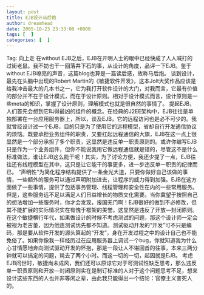```yaml
---
layout: post
title: EJB设计马后炮
author: dreamhead
date: 2005-10-23 23:33:00 +0800
tags: [  ]
categories: [  ]
---
```


Tag: 向上走 在without EJB之后，EJB在开明人士的眼中已经快成了人人喊打的过街老鼠。我不妨也干一回落井下石的事，从设计的角度，品评一下EJB。鉴于without EJB嘹亮的声音，这篇blog也算是一篇读后感，故称马后炮。 谈到设计，最先在头脑中出现的Robert Martin的《敏捷软件开发》，这本Jolt大奖作品应该是给我冲击最大的几本书之一，它为我打开软件设计的大门，对我而言，它最有价值的部分并不在于设计模式，而在于设计原则。相对于设计模式而言，设计原则是一些meta的知识，掌握了设计原则，理解模式也就是很自然的事情了。 提起EJB，人们首先会想到它叫得最凶的组件的概念。在经典的J2EE架构中，EJB往往是单独部署在一台应用服务器上，所以，谈及EJB，它的远程访问也是必不可少的。我就曾经设计过一个EJB，目的只是为了使用它的远程模型，省却自行开发通信协议的烦恼。既要承担业务组件的职责，又要扛起远程通信的大旗，EJB在这一点上很显然是一个部分承担了多个职责，这显然是违反单一职责原则的。或许你编写EJB只是作为一个业务组件，但你不能说我用它做远程通信就是错的，尽管这不是什么标准做法，谁让EJB这么能干呢！其实，为了讨论方便，我还少提了一点，EJB往往还有线程模型在其中，这只是让它能干的事更多，进一步违反单一职责的纪律而已。 “声明性”为简化程序结构提供了一条金光大道，只要你做好自己该做的事情，一些额外的服务可以通过声明附加进去，让程序的威力得到加强。EJB在这方面做了一些事情，提供了包括事务管理、线程管理和安全性在内的一些常用服务。但是，这些服务远不足以满足人们日益增长的物质文化需要。当你冀望于按照自己的想法增加一些服务时，你才会发现，报国无门啊！EJB很好的做到不必修改，但其不能扩展的实际情况实在有愧于框架的美誉。这显然是违反了开放—封闭原则。 在这个敏捷横行年代，如果做设计的时候不考虑测试的问题，那这个设计师一定会被视为老古董，因为他连测试优先都不知道。测试驱动开发的“开发”可不只是编码，那是要从软件开发的源头算起的“开发”，身在开发过程之中的设计自己也不能免俗了。如果你像我一样经历过在应用服务器上调试一个bug，你就知道我为什么心甘情愿地奔向测试驱动开发的怀抱，那是一段让人不堪回首的往事，本来三两分钟就可以搞定的问题，耗去了两个小时。而这一切的一切，起因就是EJB。 考虑EJB问世时，敏捷尚未成风，我们还可以原谅它对于可测试性缺乏思考，那么违反单一职责原则和开放—封闭原则实在是制订标准的人对于这个问题思考不足，想来设计这些东西的人也并非等闲之辈，由此我只能得出一个结论：官僚主义害死人的。


